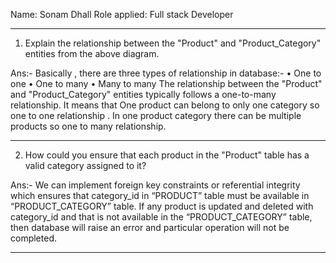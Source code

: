 Name: Sonam Dhall						Role applied: Full stack Developer
________________________________________________________________________________________________________________________________________________
1.	Explain the relationship between the "Product" and "Product_Category" entities from the above diagram.

 Ans:-  Basically , there are three types of relationship in database:-
•	One to one
•	One to many
•	Many to many
The relationship between the "Product" and "Product_Category" entities typically follows a one-to-many relationship. It means that One product can belong to only one category so one to one relationship . In one product category there can be multiple products so one to many relationship.
________________________________________________________________________________________________________________________________________________

2.	How could you ensure that each product in the "Product" table has a valid category assigned to it?

Ans:- We can implement foreign key constraints or referential integrity which ensures that category_id in “PRODUCT” table must be available in “PRODUCT_CATEGORY” table.
If any product is updated and deleted with category_id and that is not available in the “PRODUCT_CATEGORY” table, then database will raise an error and particular operation will not be completed.

________________________________________________________________________________________________________________________________________________



